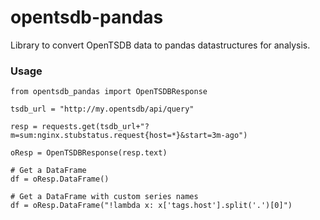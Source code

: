 opentsdb-pandas
============
Library to convert OpenTSDB data to pandas datastructures for analysis.  


### Usage
    
    from opentsdb_pandas import OpenTSDBResponse

    tsdb_url = "http://my.opentsdb/api/query"
    
    resp = requests.get(tsdb_url+"?m=sum:nginx.stubstatus.request{host=*}&start=3m-ago")
    
    oResp = OpenTSDBResponse(resp.text)

    # Get a DataFrame    
    df = oResp.DataFrame()

    # Get a DataFrame with custom series names
    df = oResp.DataFrame("!lambda x: x['tags.host'].split('.')[0]")